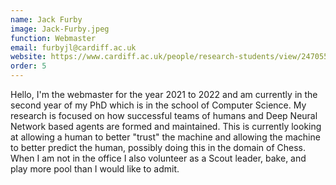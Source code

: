 ```yaml
---
name: Jack Furby
image: Jack-Furby.jpeg
function: Webmaster
email: furbyjl@cardiff.ac.uk
website: https://www.cardiff.ac.uk/people/research-students/view/2470554-furby-jack
order: 5
---
```


Hello, I'm the webmaster for the year 2021 to 2022 and am currently in the second year of my PhD which is in the school of Computer Science. My research is focused on how successful teams of humans and Deep Neural Network based agents are formed and maintained. This is currently looking at allowing a human to better "trust" the machine and allowing the machine to better predict the human, possibly doing this in the domain of Chess. When I am not in the office I also volunteer as a Scout leader, bake, and play more pool than I would like to admit.
